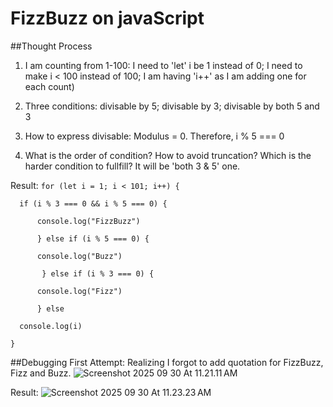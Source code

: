 # FizzBuzz on javaScript


##Thought Process
1) I am counting from 1-100: I need to 'let' i be 1 instead of 0; I need to make i < 100 instead of 100; I am having 'i++' as I am adding one for each count)

2) Three conditions: divisable by 5; divisable by 3; divisable by both 5 and 3 

3) How to express divisable: Modulus = 0. Therefore, i % 5 === 0

4) What is the order of condition? How to avoid truncation? Which is the harder condition to fullfill? It will be 'both 3 & 5' one. 


Result: 
` for (let i = 1; i < 101; i++) { `
	
`   if (i % 3 === 0 && i % 5 === 0) { `
		
` 		console.log("FizzBuzz") `
	
`		} else if (i % 5 === 0) { `
		
`		console.log("Buzz") `
		
`		 } else if (i % 3 === 0) { `

`		console.log("Fizz") `
	
`		} else `

`	console.log(i) `

`} `


##Debugging
First Attempt: Realizing I forgot to add quotation for FizzBuzz, Fizz and Buzz. 
![Screenshot 2025 09 30 At 11.21.11 AM](/var/folders/b2/z5jzw7ks2sn05crzxbmcbnq80000gn/T/TemporaryItems/NSIRD_screencaptureui_5mwMN3/Screenshot%202025-09-30%20at%2011.21.11 AM.png)


Result: 
![Screenshot 2025 09 30 At 11.23.23 AM](/var/folders/b2/z5jzw7ks2sn05crzxbmcbnq80000gn/T/TemporaryItems/NSIRD_screencaptureui_3mAFxu/Screenshot%202025-09-30%20at%2011.23.23 AM.png)